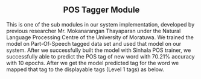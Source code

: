 <h2 align="center">POS Tagger Module</h2>

This is one of the sub modules in our system implementation, developed by previous researcher Mr. Mokanarangan Thayaparan under the Natural Language Processing Centre of the University of Moratuwa. We trained the model on Part-Of-Speech tagged data set and used that model on our system. After we successfully built the model with Sinhala POS trainer, we successfully able to predict the POS tag of new word with 70.21% accuracy with 10 epochs. After we get the model predicted tag for the word we mapped that tag to the displayable tags (Level 1 tags) as below.


<!--stackedit_data:
eyJoaXN0b3J5IjpbLTk0ODM3MDIwN119
-->
